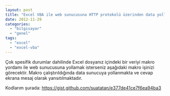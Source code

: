 ```yaml
---
layout: post
title: "Excel VBA ile web sunucusuna HTTP protokolü üzerinden data yollamak (post etmek)"
date: 2012-11-29
categories: 
  - "bilgisayar"
  - "genel"
tags: 
  - "excel"
  - "excel-vba"
---
```


Çok spesifik durumlar dahilinde Excel dosyanız içindeki bir veriyi makro yordamı ile web sunucusuna yollamak isterseniz aşağıdaki makro işinizi görecektir. Makro çalıştırıldığında data sunucuya yollanmakta ve cevap ekrana mesaj olarak yansıtılmaktadır.

Kodlarım şurada: https://gist.github.com/suatatan/e377de41ce7f6ea94ba3

